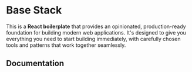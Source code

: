 # Base Stack
This is a **React boilerplate** that provides an opinionated, production-ready foundation for building modern web applications. It's designed to give you everything you need to start building immediately, with carefully chosen tools and patterns that work together seamlessly.

## Documentation